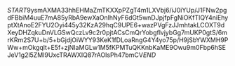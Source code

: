 $START$9ysmAXMA33hhEHMaZmTKXXpPZgT4m1LXVbj6/iJ0iYUp/J1FNw2pgdFBbiM4uuE7mA85yRbA9ewXaOnlhNyF6dGt5wnDJpjfpFgNiOKfTlQY4niEhyptXtAnoE2FYU2Oyi445y32KzA29hqC9UPE6+wazPVgFzJJmhtakLCOXT9dXeyDHZqkuDnVLGSwQczLv9c2r0pjtACsCmQrYobgflvjybGg7mUKP0gtS/6mrKRm2S7U+b/5+bGjdjOiWYY93KeK1fDLoaRngG4Y4yo75p/H9jSbYWXMH9PWw+mOkgqlt+E5f+zjNIaMGLw1M5fKPMTuQKKnbKaME9Owu9m0Fbp6hSEJeV1g2l5ZMI9UxcTRAWXIQ87rAOIsPh47bmCV$END$